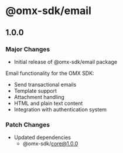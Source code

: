 # @omx-sdk/email

## 1.0.0

### Major Changes

- Initial release of @omx-sdk/email package

Email functionality for the OMX SDK:
- Send transactional emails
- Template support
- Attachment handling
- HTML and plain text content
- Integration with authentication system

### Patch Changes

- Updated dependencies
  - @omx-sdk/core@1.0.0
